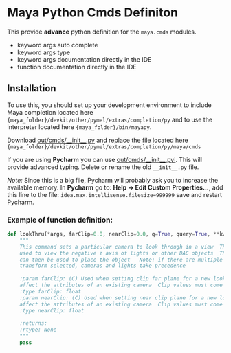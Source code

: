# Maya Python Cmds Definiton

This provide **advance** python definition for the `maya.cmds` modules.

* keyword args auto complete
* keyword args type
* keyword args documentation directly in the IDE
* function documentation directly in the IDE

## Installation

To use this, you should set up your development environment to include Maya completion located here `{maya_folder}/devkit/other/pymel/extras/completion/py` and to use the interpreter located here `{maya_folder}/bin/mayapy`.

Download [out/cmds/\_\_init\_\_.py](https://raw.githubusercontent.com/JonasOuellet/maya-py-definition/master/out/cmds/__init__.py) and replace the file located here `{maya_folder}/devkit/other/pymel/extras/completion/py/maya/cmds`

If you are using **Pycharm** you can use [out/cmds/\_\_init\_\_.pyi](https://raw.githubusercontent.com/JonasOuellet/maya-py-definition/master/out/cmds/__init__.pyi).  This will provide advanced typing.
Delete or rename the old `__init__.py` file.  

*Note:* Since this is a big file, Pycharm will probably ask you to increase the available memory.
In **Pycharm** go to: **Help -> Edit Custom Properties...**, add this line to the file: `idea.max.intellisense.filesize=999999` save and restart Pycharm.

### Example of function definition:

```python
def lookThru(*args, farClip=0.0, nearClip=0.0, q=True, query=True, **kwargs):
    """
    This command sets a particular camera to look through in a view  This command may also be
    used to view the negative z axis of lights or other DAG objects  The standard camera tools
    can then be used to place the object   Note: if there are multiple objects under the
    transform selected, cameras and lights take precedence
    
    :param farClip: (C) Used when setting clip far plane for a new look thru camera  Will not
    affect the attributes of an existing camera  Clip values must come before shape
    :type farClip: float
    :param nearClip: (C) Used when setting near clip plane for a new look thru camera  Will not
    affect the attributes of an existing camera  Clip values must come before shap
    :type nearClip: float
    
    :returns: 
    :rtype: None
    """
    pass
```
